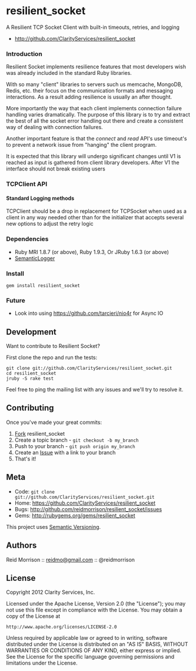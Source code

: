 resilient_socket
================

A Resilient TCP Socket Client with built-in timeouts, retries, and logging

* http://github.com/ClarityServices/resilient_socket

### Introduction

Resilient Socket implements resilience features that most developers wish was
already included in the standard Ruby libraries.

With so many "client" libraries to servers such us memcache, MongoDB, Redis, etc.
their focus on the communication formats and messaging interactions. As a result
adding resilience is usually an after thought.

More importantly the way that each client implements connection failure handling
varies dramatically. The purpose of this library is to try and extract the best
of all the socket error handling out there and create a consistent way of dealing
with connection failures.

Another important feature is that the _connect_ and _read_ API's use timeout's to
prevent a network issue from "hanging" the client program.

It is expected that this library will undergo significant changes until V1 is reached
as input is gathered from client library developers. After V1 the interface should
not break existing users

### TCPClient API

#### Standard Logging methods

TCPClient should be a drop in replacement for TCPSocket when used as a client
in any way needed other than for the initializer that accepts several new options
to adjust the retry logic

### Dependencies

- Ruby MRI 1.8.7 (or above), Ruby 1.9.3,  Or JRuby 1.6.3 (or above)
- [SemanticLogger](http://github.com/ClarityServices/semantic-logger)

### Install

    gem install resilient_socket

### Future

- Look into using https://github.com/tarcieri/nio4r for Async IO

Development
-----------

Want to contribute to Resilient Socket?

First clone the repo and run the tests:

    git clone git://github.com/ClarityServices/resilient_socket.git
    cd resilient_socket
    jruby -S rake test

Feel free to ping the mailing list with any issues and we'll try to resolve it.

Contributing
------------

Once you've made your great commits:

1. [Fork](http://help.github.com/forking/) resilient_socket
2. Create a topic branch - `git checkout -b my_branch`
3. Push to your branch - `git push origin my_branch`
4. Create an [Issue](http://github.com/ClarityServices/resilient_socket/issues) with a link to your branch
5. That's it!

Meta
----

* Code: `git clone git://github.com/ClarityServices/resilient_socket.git`
* Home: <https://github.com/ClarityServices/resilient_socket>
* Bugs: <http://github.com/reidmorrison/resilient_socket/issues>
* Gems: <http://rubygems.org/gems/resilient_socket>

This project uses [Semantic Versioning](http://semver.org/).

Authors
-------

Reid Morrison :: reidmo@gmail.com :: @reidmorrison

License
-------

Copyright 2012 Clarity Services, Inc.

Licensed under the Apache License, Version 2.0 (the "License");
you may not use this file except in compliance with the License.
You may obtain a copy of the License at

    http://www.apache.org/licenses/LICENSE-2.0

Unless required by applicable law or agreed to in writing, software
distributed under the License is distributed on an "AS IS" BASIS,
WITHOUT WARRANTIES OR CONDITIONS OF ANY KIND, either express or implied.
See the License for the specific language governing permissions and
limitations under the License.
